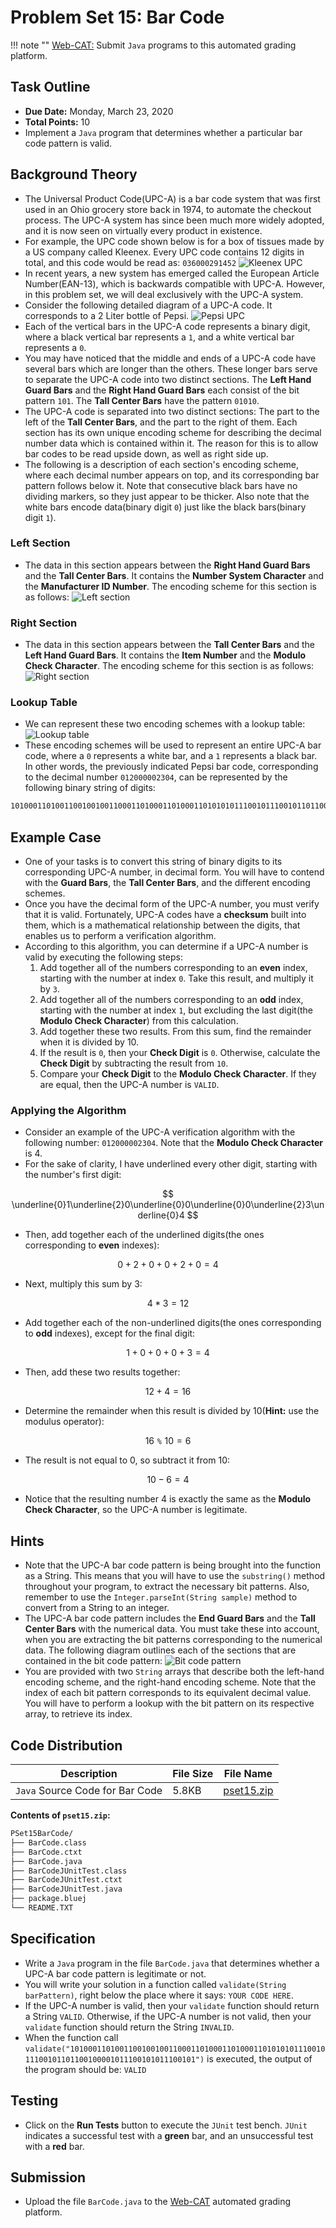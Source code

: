 # Problem Set 15: Bar Code

!!! note ""
    [Web-CAT:](http://ec2-54-65-207-33.ap-northeast-1.compute.amazonaws.com:8080/Web-CAT/WebObjects/Web-CAT.woa) Submit `Java` programs to this automated grading platform.

## Task Outline
+ **Due Date:** Monday, March 23, 2020
+ **Total Points:** 10
+ Implement a `Java` program that determines whether a particular bar code pattern is valid.

## Background Theory
+ The Universal Product Code(UPC-A) is a bar code system that was first used in an Ohio grocery store back in 1974, to automate the checkout process. The UPC-A system has since been much more widely adopted, and it is now seen on virtually every product in existence.
+ For example, the UPC code shown below is for a box of tissues made by a US company called Kleenex. Every UPC code contains 12 digits in total, and this code would be read as: `036000291452`
![Kleenex UPC](/csa/img/kleenex.png)
+ In recent years, a new system has emerged called the European Article Number(EAN-13), which is backwards compatible with UPC-A. However, in this problem set, we will deal exclusively with the UPC-A system.
+ Consider the following detailed diagram of a UPC-A code. It corresponds to a 2 Liter bottle of Pepsi.
![Pepsi UPC](/csa/img/pepsidetail.png)
+ Each of the vertical bars in the UPC-A code represents a binary digit, where a black vertical bar represents a `1`, and a white vertical bar represents a `0`.
+ You may have noticed that the middle and ends of a UPC-A code have several bars which are longer than the others. These longer bars serve to separate the UPC-A code into two distinct sections. The **Left Hand Guard Bars** and the **Right Hand Guard Bars** each consist of the bit pattern `101`. The **Tall Center Bars** have the pattern `01010`.
+ The UPC-A code is separated into two distinct sections: The part to the left of the **Tall Center Bars**, and the part to the right of them. Each section has its own unique encoding scheme for describing the decimal number data which is contained within it. The reason for this is to allow bar codes to be read upside down, as well as right side up.
+ The following is a description of each section's encoding scheme, where each decimal number appears on top, and its corresponding bar pattern follows below it. Note that consecutive black bars have no dividing markers, so they just appear to be thicker. Also note that the white bars encode data(binary digit `0`) just like the black bars(binary digit `1`).

### Left Section
+ The data in this section appears between the **Right Hand Guard Bars** and the **Tall Center Bars**. It contains the **Number System Character** and the **Manufacturer ID Number**. The encoding scheme for this section is as follows:
![Left section](/csa/img/left.png)

### Right Section
+ The data in this section appears between the **Tall Center Bars** and the **Left Hand Guard Bars**. It contains the **Item Number** and the **Modulo Check Character**. The encoding scheme for this section is as follows:
![Right section](/csa/img/right.png)

### Lookup Table
+ We can represent these two encoding schemes with a lookup table:
![Lookup table](/csa/img/encoding.png)
+ These encoding schemes will be used to represent an entire UPC-A bar code, where a `0` represents a white bar, and a `1` represents a black bar. In other words, the previously indicated Pepsi bar code, corresponding to the decimal number `012000002304`, can be represented by the following binary string of digits:
```bash
10100011010011001001001100011010001101000110101010111001011100101101100100001011100101011100101
```

## Example Case
+ One of your tasks is to convert this string of binary digits to its corresponding UPC-A number, in decimal form. You will have to contend with the **Guard Bars**, the **Tall Center Bars**, and the different encoding schemes.
+ Once you have the decimal form of the UPC-A number, you must verify that it is valid. Fortunately, UPC-A codes have a **checksum** built into them, which is a mathematical relationship between the digits, that enables us to perform a verification algorithm.
+ According to this algorithm, you can determine if a UPC-A number is valid by executing the following steps:
    1. Add together all of the numbers corresponding to an **even** index, starting with the number at index `0`. Take this result, and multiply it by `3`.
    2. Add together all of the numbers corresponding to an **odd** index, starting with the number at index `1`, but excluding the last digit(the **Modulo Check Character**) from this calculation.
    3. Add together these two results. From this sum, find the remainder when it is divided by 10.
    4. If the result is `0`, then your **Check Digit** is `0`. Otherwise, calculate the **Check Digit** by subtracting the result from `10`.
    5. Compare your **Check Digit** to the **Modulo Check Character**. If they are equal, then the UPC-A number is `VALID`.

### Applying the Algorithm
+ Consider an example of the UPC-A verification algorithm with the following number: `012000002304`. Note that the **Modulo Check Character** is 4.
+ For the sake of clarity, I have underlined every other digit, starting with the number's first digit:

$$
\underline{0}1\underline{2}0\underline{0}0\underline{0}0\underline{2}3\underline{0}4
$$

+ Then, add together each of the underlined digits(the ones corresponding to **even** indexes):

$$
0 + 2 + 0 + 0 + 2 + 0 = 4
$$

+ Next, multiply this sum by 3:

$$
4 * 3 = 12
$$

+ Add together each of the non-underlined digits(the ones corresponding to **odd** indexes), except for the final digit:

$$
1 + 0 + 0 + 0 + 3 = 4
$$

+ Then, add these two results together:

$$
12 + 4 = 16
$$

+ Determine the remainder when this result is divided by 10(**Hint:** use the modulus operator):

$$
16 \,\,\texttt{%}\,\, 10 = 6
$$

+ The result is not equal to 0, so subtract it from 10:

$$
10 - 6 = 4
$$

+ Notice that the resulting number 4 is exactly the same as the **Modulo Check Character**, so the UPC-A number is legitimate.

## Hints
+ Note that the UPC-A bar code pattern is being brought into the function as a String. This means that you will have to use the `substring()` method throughout your program, to extract the necessary bit patterns. Also, remember to use the `Integer.parseInt(String sample)` method to convert from a String to an integer.
+ The UPC-A bar code pattern includes the **End Guard Bars** and the **Tall Center Bars** with the numerical data. You must take these into account, when you are extracting the bit patterns corresponding to the numerical data. The following diagram outlines each of the sections that are contained in the bit code pattern:
![Bit code pattern](/csa/img/sections.png)
+ You are provided with two `String` arrays that describe both the left-hand encoding scheme, and the right-hand encoding scheme. Note that the index of each bit pattern corresponds to its equivalent decimal value. You will have to perform a lookup with the bit pattern on its respective array, to retrieve its index.

## Code Distribution
Description | File Size | File Name
----------- | --------- | ---------
`Java` Source Code for Bar Code | 5.8KB | [pset15.zip](/csa/zip/pset15.zip)

**Contents of `pset15.zip`:**
```bash
PSet15BarCode/
├── BarCode.class
├── BarCode.ctxt
├── BarCode.java
├── BarCodeJUnitTest.class
├── BarCodeJUnitTest.ctxt
├── BarCodeJUnitTest.java
├── package.bluej
└── README.TXT
```

## Specification
+ Write a `Java` program in the file `BarCode.java` that determines whether a UPC-A bar code pattern is legitimate or not.
+ You will write your solution in a function called `validate(String barPattern)`, right below the place where it says: `YOUR CODE HERE`.
+ If the UPC-A number is valid, then your `validate` function should return a String `VALID`. Otherwise, if the UPC-A number is not valid, then your `validate` function should return the String `INVALID`.
+ When the function call `validate("10100011010011001001001100011010001101000110101010111001011100101101100100001011100101011100101")` is executed, the output of the program should be: `VALID`

## Testing
+ Click on the **Run Tests** button to execute the `JUnit` test bench. `JUnit` indicates a successful test with a **green** bar, and an unsuccessful test with a **red** bar.

## Submission
+ Upload the file `BarCode.java` to the [Web-CAT](http://ec2-54-65-207-33.ap-northeast-1.compute.amazonaws.com:8080/Web-CAT/WebObjects/Web-CAT.woa) automated grading platform.

